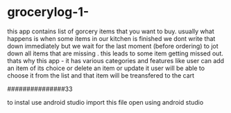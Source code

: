 # grocerylog-1-
this app contains list of gorcery items that you want to buy.
usually what happens is when some items in our kitchen is finished we dont write that down immediately but we wait for the last moment (before ordering) to jot down all
items that are missing .
this leads to some item getting missed out.
thats why this app - 
 it has various categories and features like
 user can add an item of its choice 
 or delete an item 
 or update it
 user will be able to choose it from the list and that item will be treansfered to the cart
 
###############33

to instal use android studio 
import this file 
open using android studio
